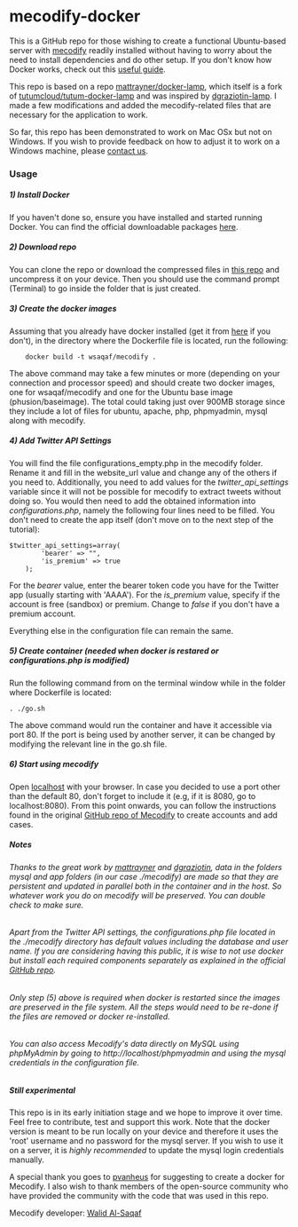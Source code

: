 # mecodify-docker

This is a GitHub repo for those wishing to create a functional Ubuntu-based server with [mecodify](https://github.com/wsaqaf/mecodify) readily installed without having to worry about the need to install dependencies and do other setup. If you don't know how Docker works, check out this [useful guide](https://prakhar.me/docker-curriculum/).

This repo is based on a repo [mattrayner/docker-lamp](https://github.com/mattrayner/docker-lamp), which itself is a fork of [tutumcloud/tutum-docker-lamp](https://github.com/tutumcloud/lamp) and was inspired by [dgraziotin-lamp](https://github.com/dgraziotin/osx-docker-lamp). I made a few modifications and added the mecodify-related files that are necessary for the application to work.

So far, this repo has been demonstrated to work on Mac OSx but not on Windows. If you wish to provide feedback on how to adjust it to work on a Windows machine, please [contact us](mailto:admin@mecodify.org).

### Usage

##### 1) Install Docker

If you haven't done so, ensure you have installed and started running Docker. You can find the official downloadable packages [here](https://www.docker.com/products/docker-desktop).

##### 2) Download repo

You can clone the repo or download the compressed files in [this repo](https://github.com/wsaqaf/mecodify-docker/archive/master.zip) and uncompress it on your device. Then you should use the command prompt (Terminal) to go inside the folder that is just created.

##### 3) Create the docker images

Assuming that you already have docker installed (get it from [here](https://docs.docker.com/engine/installation/) if you don't), in the directory where the Dockerfile file is located, run the following:

        docker build -t wsaqaf/mecodify .

The above command may take a few minutes or more (depending on your connection and processor speed) and should create two docker images, one for wsaqaf/mecodify and one for the Ubuntu base image (phusion/baseimage). The total could taking just over 900MB storage since they include a lot of files for ubuntu, apache, php, phpmyadmin, mysql along with mecodify.

##### 4) Add Twitter API Settings

You will find the file configurations_empty.php in the mecodify folder. Rename it and fill in the website_url value and change any of the others if you need to. Additionally, you need to add values for the *twitter_api_settings* variable since it will not be possible for mecodify to extract tweets without doing so. You would then need to add the obtained information into *configurations.php*, namely the following four lines need to be filled. You don't need to create the app itself (don't move on to the next step of the tutorial):

    $twitter_api_settings=array(
            'bearer' => "",
            'is_premium' => true
        );

For the *bearer* value, enter the bearer token code you have for the Twitter app (usually starting with 'AAAA').
For the *is_premium* value, specify if the account is free (sandbox) or premium. Change to *false* if you don't have a premium account.

Everything else in the configuration file can remain the same.

##### 5) Create container (needed when docker is restared or configurations.php is modified)

Run the following command from on the terminal window while in the folder where Dockerfile is located:

    . ./go.sh

The above command would run the container and have it accessible via port 80. If the port is being used by another server, it can be changed by modifying the relevant line in the go.sh file.

##### 6) Start using mecodify

Open [localhost](http://localhost) with your browser. In case you decided to use a port other than the default 80, don't forget to include it (e.g, if it is 8080, go to localhost:8080).
From this point onwards, you can follow the instructions found in the original [GitHub repo of Mecodify](https://github.com/wsaqaf/mecodify/blob/master/manual.md) to create accounts and add cases.

##### Notes

###### Thanks to the great work by [mattrayner](https://github.com/mattrayner/docker-lamp) and [dgraziotin](https://github.com/dgraziotin), data in the folders mysql and app folders (in our case ./mecodify) are made so that they are persistent and updated in parallel both in the container and in the host. So whatever work you do on mecodify will be preserved. You can double check to make sure.

###### Apart from the Twitter API settings, the configurations.php file located in the ./mecodify directory has default values including the database and user name. If you are considering having this public, it is wise to not use docker but install each required components separately as explained in the official [GitHub repo](https://github.com/wsaqaf/mecodify).

###### Only step (5) above is required when docker is restarted since the images are preserved in the file system. All the steps would need to be re-done if the files are removed or docker re-installed.  

###### You can also access Mecodify's data directly on MySQL using phpMyAdmin by going to http://localhost/phpmyadmin and using the mysql credentials in the configuration file.

##### Still experimental

This repo is in its early initiation stage and we hope to improve it over time. Feel free to contribute, test and support this work. Note that the docker version is meant to be run locally on your device and therefore it uses the 'root' username and no password for the mysql server. If you wish to use it on a server, it is *highly recommended* to update the mysql login credentials manually.

A special thank you goes to [pvanheus](https://github.com/pvanheus) for suggesting to create a docker for Mecodify. I also wish to thank members of the open-source community who have provided the community with the code that was used in this repo.

Mecodify developer: [Walid Al-Saqaf](https://github.com/wsaqaf)
